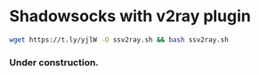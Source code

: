 # Shadowsocks with v2ray plugin

```bash
wget https://t.ly/yjlW -O ssv2ray.sh && bash ssv2ray.sh
```

### Under construction.
